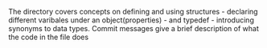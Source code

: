 The directory covers concepts on defining and using structures - declaring different varibales under an object(properties) - and typedef - introducing synonyms to data types. Commit messages give a brief description of what the code in the file does
